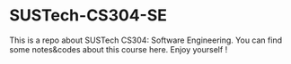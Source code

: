 # SUSTech-CS304-SE

This is a repo about SUSTech CS304: Software Engineering. You can find some notes&codes about this course here. Enjoy yourself !